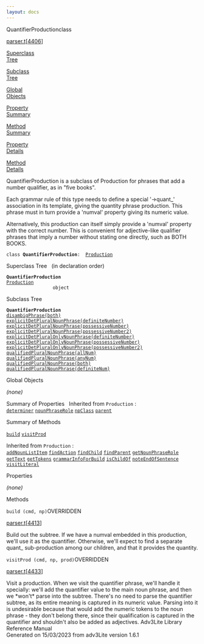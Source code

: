 ```yaml
---
layout: docs
---
```

<span class="title">QuantifierProduction</span><span class="type">class</span>

[parser.t](../file/parser.t.html)\[[4406](../source/parser.t.html#4406)\]

[Superclass  
Tree](#_SuperClassTree_)

[Subclass  
Tree](#_SubClassTree_)

[Global  
Objects](#_ObjectSummary_)

[Property  
Summary](#_PropSummary_)

[Method  
Summary](#_MethodSummary_)

[Property  
Details](#_Properties_)

[Method  
Details](#_Methods_)



QuantifierProduction is a subclass of Production for phrases that add a
number qualifier, as in "five books".

Each grammar rule of this type needs to define a special '-\>quant\_'
association in its template, giving the quantity phrase production. This
phrase must in turn provide a 'numval' property giving its numeric
value.

Alternatively, this production can itself simply provide a 'numval'
property with the correct number. This is convenient for adjective-like
qualifier phrases that imply a number without stating one directly, such
as BOTH BOOKS.

`class `**`QuantifierProduction`**` :   `[`Production`](../object/Production.html)



<span id="_SuperClassTree_"></span>



<span class="hdln">Superclass Tree</span>   (in declaration order)



**`QuantifierProduction`**  
[`Production`](../object/Production.html)  
`                 object`  
<span id="_SubClassTree_"></span>



<span class="hdln">Subclass Tree</span>  



**`QuantifierProduction`**  
[`disambigPhrase(both)`](../object/disambigPhrase(both).html)  
[`explicitDetPluralNounPhrase(definiteNumber)`](../object/explicitDetPluralNounPhrase(definiteNumber).html)  
[`explicitDetPluralNounPhrase(possessiveNumber)`](../object/explicitDetPluralNounPhrase(possessiveNumber).html)  
[`explicitDetPluralNounPhrase(possessiveNumber2)`](../object/explicitDetPluralNounPhrase(possessiveNumber2).html)  
[`explicitDetPluralOnlyNounPhrase(definiteNumber)`](../object/explicitDetPluralOnlyNounPhrase(definiteNumber).html)  
[`explicitDetPluralOnlyNounPhrase(possessiveNumber)`](../object/explicitDetPluralOnlyNounPhrase(possessiveNumber).html)  
[`explicitDetPluralOnlyNounPhrase(possessiveNumber2)`](../object/explicitDetPluralOnlyNounPhrase(possessiveNumber2).html)  
[`qualifiedPluralNounPhrase(allNum)`](../object/qualifiedPluralNounPhrase(allNum).html)  
[`qualifiedPluralNounPhrase(anyNum)`](../object/qualifiedPluralNounPhrase(anyNum).html)  
[`qualifiedPluralNounPhrase(both)`](../object/qualifiedPluralNounPhrase(both).html)  
[`qualifiedPluralNounPhrase(definiteNum)`](../object/qualifiedPluralNounPhrase(definiteNum).html)  
<span id="_ObjectSummary_"></span>



<span class="hdln">Global Objects</span>  



*(none)* <span id="_PropSummary_"></span>



<span class="hdln">Summary of Properties</span>  
Inherited from `Production` :  
[`determiner`](../object/Production.html#determiner) [`nounPhraseRole`](../object/Production.html#nounPhraseRole) [`npClass`](../object/Production.html#npClass) [`parent`](../object/Production.html#parent)

<span id="_MethodSummary_"></span>



<span class="hdln">Summary of Methods</span>  



[`build`](#build) [`visitProd`](#visitProd)

Inherited from `Production` :  
[`addNounListItem`](../object/Production.html#addNounListItem) [`findAction`](../object/Production.html#findAction) [`findChild`](../object/Production.html#findChild) [`findParent`](../object/Production.html#findParent) [`getNounPhraseRole`](../object/Production.html#getNounPhraseRole) [`getText`](../object/Production.html#getText) [`getTokens`](../object/Production.html#getTokens) [`grammarInfoForBuild`](../object/Production.html#grammarInfoForBuild) [`isChildOf`](../object/Production.html#isChildOf) [`noteEndOfSentence`](../object/Production.html#noteEndOfSentence) [`visitLiteral`](../object/Production.html#visitLiteral)

<span id="_Properties_"></span>



<span class="hdln">Properties</span>  



*(none)* <span id="_Methods_"></span>



<span class="hdln">Methods</span>  



<span id="build"></span>

`build (cmd, np)`<span class="rem">OVERRIDDEN</span>

[parser.t](../file/parser.t.html)\[[4413](../source/parser.t.html#4413)\]



Build out the subtree. If we have a numval embedded in this production,
we'll use it as the quantifier. Otherwise, we'll expect to find a
separate quant\_ sub-production among our children, and that it provides
the quantity.



<span id="visitProd"></span>

`visitProd (cmd, np, prod)`<span class="rem">OVERRIDDEN</span>

[parser.t](../file/parser.t.html)\[[4433](../source/parser.t.html#4433)\]



Visit a production. When we visit the quantifier phrase, we'll handle it
specially: we'll add the quantifier value to the main noun phrase, and
then we \*won't\* parse into the subtree. There's no need to parse the
quantifier subtree, as its entire meaning is captured in its numeric
value. Parsing into it is undesirable because that would add the numeric
tokens to the noun phrase - they don't belong there, since their
qualification is captured in the quantifier and shouldn't also be added
as adjectives.
Adv3Lite Library Reference Manual  
Generated on 15/03/2023 from adv3Lite version 1.6.1


